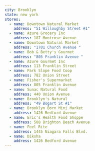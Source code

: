 ```yaml
---
city: Brooklyn
state: new york
stores:
  - name: Downtown Natural Market
    address: "51 Willoughby Street #1"
  - name: Azure Grocery Inc
    address: 187 Montrose Avenue
  - name: Downtown Natural Market
    address: "1701 Church Avenue "
  - name: Bob & Betty's Gourmet
    address: "805 Franklin Avenue "
  - name: Azure Gourmet Inc
    address: 113 Franklin Street
  - name: Park Slope Food Coop
    address: 782 Union Street
  - name: Fisher's Supermarket
    address: 805 Franklin Avenue
  - name: Sunac Natural Food
    address: 440 Union Avenue
  - name: Brooklyn's Natural
    address: "49 Bogart St #1"
  - name: Brooklyn Born Mini Market
    address: 1426 Bedford Avenue
  - name: Eric's Health Food Shoppe
    address: 508 Brighton Beach Avenue
  - name: Feel Rite
    address: 1445 Niagara Falls Blvd.
  - name: Diksha
    address: 1426 Bedford Avenue
---
```

